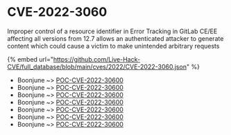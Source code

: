 # CVE-2022-3060

Improper control of a resource identifier in Error Tracking in GitLab CE/EE affecting all versions from 12.7 allows an authenticated attacker to generate content which could cause a victim to make unintended arbitrary requests

{% embed url="https://github.com/Live-Hack-CVE/full_database/blob/main/cves/2022/CVE-2022-3060.json" %}


* Boonjune ~> [POC-CVE-2022-30600](https://www.alice-snow.ru/2022/database/cve-2022-3060/poc-cve-2022-30600-boonjune)
* Boonjune ~> [POC-CVE-2022-30600](https://www.alice-snow.ru/2022/database/cve-2022-3060/poc-cve-2022-30600-boonjune)
* Boonjune ~> [POC-CVE-2022-30600](https://www.alice-snow.ru/2022/database/cve-2022-3060/poc-cve-2022-30600-boonjune)
* Boonjune ~> [POC-CVE-2022-30600](https://www.alice-snow.ru/2022/database/cve-2022-3060/poc-cve-2022-30600-boonjune)
* Boonjune ~> [POC-CVE-2022-30600](https://www.alice-snow.ru/2022/database/cve-2022-3060/poc-cve-2022-30600-boonjune)
* Boonjune ~> [POC-CVE-2022-30600](https://www.alice-snow.ru/2022/database/cve-2022-3060/poc-cve-2022-30600-boonjune)
* Boonjune ~> [POC-CVE-2022-30600](https://www.alice-snow.ru/2022/database/cve-2022-3060/poc-cve-2022-30600-boonjune)